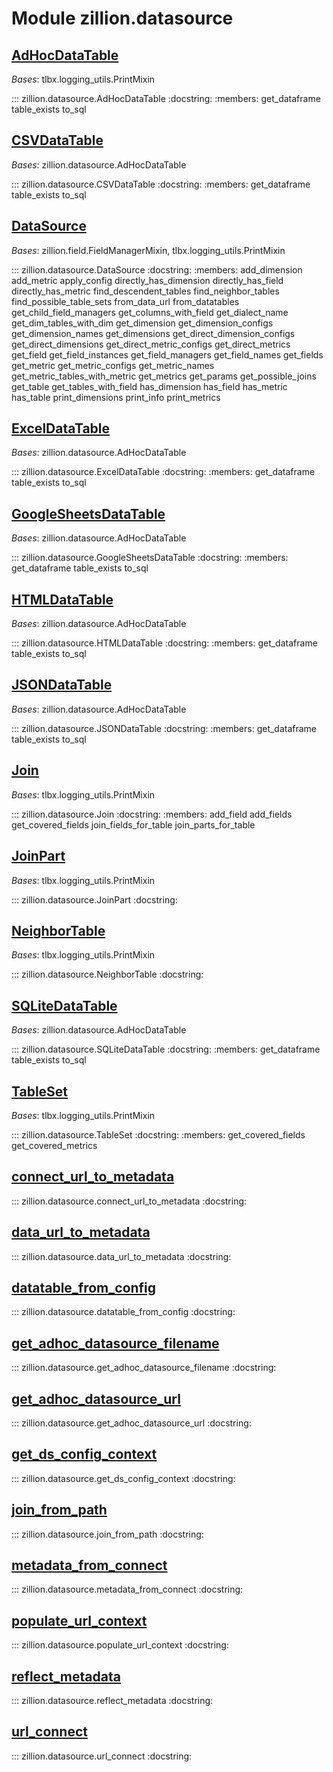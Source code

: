 [//]: # (This is an auto-generated file. Do not edit)
# Module zillion.datasource


## [AdHocDataTable](https://github.com/totalhack/zillion/blob/master/zillion/datasource.py#L1289-L1403)

*Bases*: tlbx.logging_utils.PrintMixin

::: zillion.datasource.AdHocDataTable
    :docstring:
    :members: get_dataframe table_exists to_sql


## [CSVDataTable](https://github.com/totalhack/zillion/blob/master/zillion/datasource.py#L1422-L1431)

*Bases*: zillion.datasource.AdHocDataTable

::: zillion.datasource.CSVDataTable
    :docstring:
    :members: get_dataframe table_exists to_sql


## [DataSource](https://github.com/totalhack/zillion/blob/master/zillion/datasource.py#L383-L1286)

*Bases*: zillion.field.FieldManagerMixin, tlbx.logging_utils.PrintMixin

::: zillion.datasource.DataSource
    :docstring:
    :members: add_dimension add_metric apply_config directly_has_dimension directly_has_field directly_has_metric find_descendent_tables find_neighbor_tables find_possible_table_sets from_data_url from_datatables get_child_field_managers get_columns_with_field get_dialect_name get_dim_tables_with_dim get_dimension get_dimension_configs get_dimension_names get_dimensions get_direct_dimension_configs get_direct_dimensions get_direct_metric_configs get_direct_metrics get_field get_field_instances get_field_managers get_field_names get_fields get_metric get_metric_configs get_metric_names get_metric_tables_with_metric get_metrics get_params get_possible_joins get_table get_tables_with_field has_dimension has_field has_metric has_table print_dimensions print_info print_metrics


## [ExcelDataTable](https://github.com/totalhack/zillion/blob/master/zillion/datasource.py#L1434-L1445)

*Bases*: zillion.datasource.AdHocDataTable

::: zillion.datasource.ExcelDataTable
    :docstring:
    :members: get_dataframe table_exists to_sql


## [GoogleSheetsDataTable](https://github.com/totalhack/zillion/blob/master/zillion/datasource.py#L1473-L1494)

*Bases*: zillion.datasource.AdHocDataTable

::: zillion.datasource.GoogleSheetsDataTable
    :docstring:
    :members: get_dataframe table_exists to_sql


## [HTMLDataTable](https://github.com/totalhack/zillion/blob/master/zillion/datasource.py#L1458-L1470)

*Bases*: zillion.datasource.AdHocDataTable

::: zillion.datasource.HTMLDataTable
    :docstring:
    :members: get_dataframe table_exists to_sql


## [JSONDataTable](https://github.com/totalhack/zillion/blob/master/zillion/datasource.py#L1448-L1455)

*Bases*: zillion.datasource.AdHocDataTable

::: zillion.datasource.JSONDataTable
    :docstring:
    :members: get_dataframe table_exists to_sql


## [Join](https://github.com/totalhack/zillion/blob/master/zillion/datasource.py#L255-L340)

*Bases*: tlbx.logging_utils.PrintMixin

::: zillion.datasource.Join
    :docstring:
    :members: add_field add_fields get_covered_fields join_fields_for_table join_parts_for_table


## [JoinPart](https://github.com/totalhack/zillion/blob/master/zillion/datasource.py#L245-L252)

*Bases*: tlbx.logging_utils.PrintMixin

::: zillion.datasource.JoinPart
    :docstring:
    


## [NeighborTable](https://github.com/totalhack/zillion/blob/master/zillion/datasource.py#L373-L380)

*Bases*: tlbx.logging_utils.PrintMixin

::: zillion.datasource.NeighborTable
    :docstring:
    


## [SQLiteDataTable](https://github.com/totalhack/zillion/blob/master/zillion/datasource.py#L1406-L1419)

*Bases*: zillion.datasource.AdHocDataTable

::: zillion.datasource.SQLiteDataTable
    :docstring:
    :members: get_dataframe table_exists to_sql


## [TableSet](https://github.com/totalhack/zillion/blob/master/zillion/datasource.py#L194-L242)

*Bases*: tlbx.logging_utils.PrintMixin

::: zillion.datasource.TableSet
    :docstring:
    :members: get_covered_fields get_covered_metrics


## [connect_url_to_metadata](https://github.com/totalhack/zillion/blob/master/zillion/datasource.py#L63-L72)

::: zillion.datasource.connect_url_to_metadata
    :docstring:


## [data_url_to_metadata](https://github.com/totalhack/zillion/blob/master/zillion/datasource.py#L75-L95)

::: zillion.datasource.data_url_to_metadata
    :docstring:


## [datatable_from_config](https://github.com/totalhack/zillion/blob/master/zillion/datasource.py#L1497-L1539)

::: zillion.datasource.datatable_from_config
    :docstring:


## [get_adhoc_datasource_filename](https://github.com/totalhack/zillion/blob/master/zillion/datasource.py#L148-L151)

::: zillion.datasource.get_adhoc_datasource_filename
    :docstring:


## [get_adhoc_datasource_url](https://github.com/totalhack/zillion/blob/master/zillion/datasource.py#L154-L156)

::: zillion.datasource.get_adhoc_datasource_url
    :docstring:


## [get_ds_config_context](https://github.com/totalhack/zillion/blob/master/zillion/datasource.py#L50-L52)

::: zillion.datasource.get_ds_config_context
    :docstring:


## [join_from_path](https://github.com/totalhack/zillion/blob/master/zillion/datasource.py#L343-L370)

::: zillion.datasource.join_from_path
    :docstring:


## [metadata_from_connect](https://github.com/totalhack/zillion/blob/master/zillion/datasource.py#L98-L118)

::: zillion.datasource.metadata_from_connect
    :docstring:


## [populate_url_context](https://github.com/totalhack/zillion/blob/master/zillion/datasource.py#L55-L60)

::: zillion.datasource.populate_url_context
    :docstring:


## [reflect_metadata](https://github.com/totalhack/zillion/blob/master/zillion/datasource.py#L121-L145)

::: zillion.datasource.reflect_metadata
    :docstring:


## [url_connect](https://github.com/totalhack/zillion/blob/master/zillion/datasource.py#L159-L191)

::: zillion.datasource.url_connect
    :docstring:

